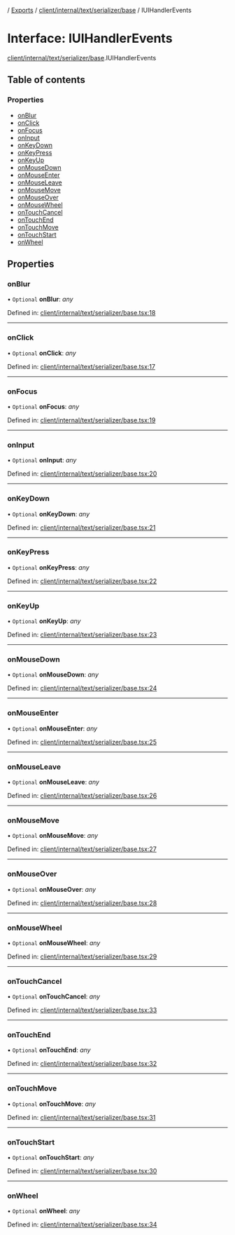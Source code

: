 [](../README.md) / [Exports](../modules.md) / [client/internal/text/serializer/base](../modules/client_internal_text_serializer_base.md) / IUIHandlerEvents

# Interface: IUIHandlerEvents

[client/internal/text/serializer/base](../modules/client_internal_text_serializer_base.md).IUIHandlerEvents

## Table of contents

### Properties

- [onBlur](client_internal_text_serializer_base.iuihandlerevents.md#onblur)
- [onClick](client_internal_text_serializer_base.iuihandlerevents.md#onclick)
- [onFocus](client_internal_text_serializer_base.iuihandlerevents.md#onfocus)
- [onInput](client_internal_text_serializer_base.iuihandlerevents.md#oninput)
- [onKeyDown](client_internal_text_serializer_base.iuihandlerevents.md#onkeydown)
- [onKeyPress](client_internal_text_serializer_base.iuihandlerevents.md#onkeypress)
- [onKeyUp](client_internal_text_serializer_base.iuihandlerevents.md#onkeyup)
- [onMouseDown](client_internal_text_serializer_base.iuihandlerevents.md#onmousedown)
- [onMouseEnter](client_internal_text_serializer_base.iuihandlerevents.md#onmouseenter)
- [onMouseLeave](client_internal_text_serializer_base.iuihandlerevents.md#onmouseleave)
- [onMouseMove](client_internal_text_serializer_base.iuihandlerevents.md#onmousemove)
- [onMouseOver](client_internal_text_serializer_base.iuihandlerevents.md#onmouseover)
- [onMouseWheel](client_internal_text_serializer_base.iuihandlerevents.md#onmousewheel)
- [onTouchCancel](client_internal_text_serializer_base.iuihandlerevents.md#ontouchcancel)
- [onTouchEnd](client_internal_text_serializer_base.iuihandlerevents.md#ontouchend)
- [onTouchMove](client_internal_text_serializer_base.iuihandlerevents.md#ontouchmove)
- [onTouchStart](client_internal_text_serializer_base.iuihandlerevents.md#ontouchstart)
- [onWheel](client_internal_text_serializer_base.iuihandlerevents.md#onwheel)

## Properties

### onBlur

• `Optional` **onBlur**: *any*

Defined in: [client/internal/text/serializer/base.tsx:18](https://github.com/onzag/itemize/blob/55e63f2c/client/internal/text/serializer/base.tsx#L18)

___

### onClick

• `Optional` **onClick**: *any*

Defined in: [client/internal/text/serializer/base.tsx:17](https://github.com/onzag/itemize/blob/55e63f2c/client/internal/text/serializer/base.tsx#L17)

___

### onFocus

• `Optional` **onFocus**: *any*

Defined in: [client/internal/text/serializer/base.tsx:19](https://github.com/onzag/itemize/blob/55e63f2c/client/internal/text/serializer/base.tsx#L19)

___

### onInput

• `Optional` **onInput**: *any*

Defined in: [client/internal/text/serializer/base.tsx:20](https://github.com/onzag/itemize/blob/55e63f2c/client/internal/text/serializer/base.tsx#L20)

___

### onKeyDown

• `Optional` **onKeyDown**: *any*

Defined in: [client/internal/text/serializer/base.tsx:21](https://github.com/onzag/itemize/blob/55e63f2c/client/internal/text/serializer/base.tsx#L21)

___

### onKeyPress

• `Optional` **onKeyPress**: *any*

Defined in: [client/internal/text/serializer/base.tsx:22](https://github.com/onzag/itemize/blob/55e63f2c/client/internal/text/serializer/base.tsx#L22)

___

### onKeyUp

• `Optional` **onKeyUp**: *any*

Defined in: [client/internal/text/serializer/base.tsx:23](https://github.com/onzag/itemize/blob/55e63f2c/client/internal/text/serializer/base.tsx#L23)

___

### onMouseDown

• `Optional` **onMouseDown**: *any*

Defined in: [client/internal/text/serializer/base.tsx:24](https://github.com/onzag/itemize/blob/55e63f2c/client/internal/text/serializer/base.tsx#L24)

___

### onMouseEnter

• `Optional` **onMouseEnter**: *any*

Defined in: [client/internal/text/serializer/base.tsx:25](https://github.com/onzag/itemize/blob/55e63f2c/client/internal/text/serializer/base.tsx#L25)

___

### onMouseLeave

• `Optional` **onMouseLeave**: *any*

Defined in: [client/internal/text/serializer/base.tsx:26](https://github.com/onzag/itemize/blob/55e63f2c/client/internal/text/serializer/base.tsx#L26)

___

### onMouseMove

• `Optional` **onMouseMove**: *any*

Defined in: [client/internal/text/serializer/base.tsx:27](https://github.com/onzag/itemize/blob/55e63f2c/client/internal/text/serializer/base.tsx#L27)

___

### onMouseOver

• `Optional` **onMouseOver**: *any*

Defined in: [client/internal/text/serializer/base.tsx:28](https://github.com/onzag/itemize/blob/55e63f2c/client/internal/text/serializer/base.tsx#L28)

___

### onMouseWheel

• `Optional` **onMouseWheel**: *any*

Defined in: [client/internal/text/serializer/base.tsx:29](https://github.com/onzag/itemize/blob/55e63f2c/client/internal/text/serializer/base.tsx#L29)

___

### onTouchCancel

• `Optional` **onTouchCancel**: *any*

Defined in: [client/internal/text/serializer/base.tsx:33](https://github.com/onzag/itemize/blob/55e63f2c/client/internal/text/serializer/base.tsx#L33)

___

### onTouchEnd

• `Optional` **onTouchEnd**: *any*

Defined in: [client/internal/text/serializer/base.tsx:32](https://github.com/onzag/itemize/blob/55e63f2c/client/internal/text/serializer/base.tsx#L32)

___

### onTouchMove

• `Optional` **onTouchMove**: *any*

Defined in: [client/internal/text/serializer/base.tsx:31](https://github.com/onzag/itemize/blob/55e63f2c/client/internal/text/serializer/base.tsx#L31)

___

### onTouchStart

• `Optional` **onTouchStart**: *any*

Defined in: [client/internal/text/serializer/base.tsx:30](https://github.com/onzag/itemize/blob/55e63f2c/client/internal/text/serializer/base.tsx#L30)

___

### onWheel

• `Optional` **onWheel**: *any*

Defined in: [client/internal/text/serializer/base.tsx:34](https://github.com/onzag/itemize/blob/55e63f2c/client/internal/text/serializer/base.tsx#L34)
